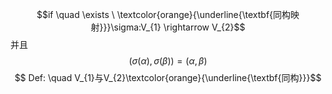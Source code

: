 $$if \quad \exists \ \textcolor{orange}{\underline{\textbf{同构映射}}}\sigma:V_{1} \rightarrow V_{2}$$
并且
$$(\sigma(\alpha),\sigma(\beta))=(\alpha,\beta)$$
$$ Def: \quad V_{1}与V_{2}\textcolor{orange}{\underline{\textbf{同构}}}$$
